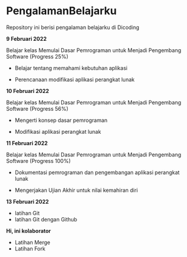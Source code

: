 # PengalamanBelajarku
Repository ini berisi pengalaman belajarku di Dicoding 

**9 Februari 2022**

Belajar kelas Memulai Dasar Pemrograman untuk Menjadi Pengembang Software (Progress 25%)

  * Belajar tentang memahami kebutuhan aplikasi
  
  * Perencanaan modifikasi aplikasi perangkat lunak

**10 Februari 2022**

Belajar kelas Memulai Dasar Pemrograman untuk Menjadi Pengembang Software (Progress 56%)

  * Mengerti konsep dasar pemrograman
  
  * Modifikasi aplikasi perangkat lunak 

**11 Februari 2022**

Belajar kelas Memulai Dasar Pemrograman untuk Menjadi Pengembang Software (Progress 100%)

 * Dokumentasi pemrograman dan pengembangan aplikasi perangkat lunak
 
 * Mengerjakan Ujian Akhir untuk nilai kemahiran diri


**13 Februari 2022**

* latihan Git
* latihan Git dengan Github

**Hi, ini kolaborator**
* Latihan Merge
* Latihan Fork

